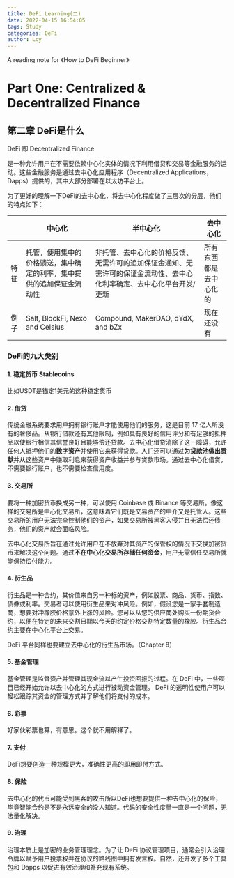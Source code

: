 ```yaml
---
title: DeFi Learning(二)
date: 2022-04-15 16:54:05
tags: Study
categories: DeFi
author: Lcy 
---
```


A reading note for 《How to DeFi Beginner》
# Part One: Centralized & Decentralized Finance

## 第二章 DeFi是什么

DeFi 即 Decentralized Finance

是一种允许用户在不需要依赖中心化实体的情况下利用借贷和交易等金融服务的运动。这些金融服务是通过去中心化应用程序（Decentralized Applications，Dapps）提供的，其中大部分部署在以太坊平台上。

为了更好的理解一下DeFi的去中心化，将去中心化程度做了三层次的分层，他们的特点如下：

|      | 中心化                                                       | 半中心化                                                     | 去中心化               |
| ---- | ------------------------------------------------------------ | ------------------------------------------------------------ | ---------------------- |
| 特征 | 托管，使用集中的价格馈送，集中确定的利率，集中提供的追加保证金流动性 | 非托管、去中心化的价格反馈、无需许可的追加保证金通知、无需许可的保证金流动性、去中心化利率确定、去中心化平台开发/更新 | 所有东西都是去中心化的 |
| 例子 | Salt, BlockFi, Nexo and Celsius                              | Compound, MakerDAO, dYdX, and bZx                            | 现在还没有             |

### DeFi的九大类别

#### 1. 稳定货币 Stablecoins

比如USDT是锚定1美元的这种稳定货币

#### 2. 借贷

传统金融系统要求用户拥有银行账户才能使用他们的服务，这是目前  17  亿人所没有的奢侈品。从银行借款还有其他限制，例如具有良好的信用评分和有足够的抵押品以使银行相信其信誉良好且能够偿还贷款。去中心化借贷消除了这一障碍，允许任何人抵押他们的**数字资产**并使用它来获得贷款。人们还可以通过**为贷款池做出贡献**并从这些资产中赚取利息来获得资产收益并参与贷款市场。通过去中心化借贷，不需要银行账户，也不需要检查信用度。

#### 3. 交易所

要将一种加密货币换成另一种，可以使用 Coinbase 或 Binance  等交易所。像这样的交易所是中心化交易所，这意味着它们既是交易资产的中介又是托管人。这些交易所的用户无法完全控制他们的资产，如果交易所被黑客入侵并且无法偿还债务，他们的资产就会面临风险。

去中心化交易所旨在通过允许用户在不放弃对其资产的保管权的情况下交换加密货币来解决这个问题。通过**不在中心化交易所存储任何资金**，用户无需信任交易所就能保持偿付能力。

#### 4. 衍生品

衍生品是一种合约，其价值来自另一种标的资产，例如股票、商品、货币、指数、债券或利率。交易者可以使用衍生品来对冲风险。例如，假设您是一家手套制造商，想要对冲橡胶价格意外上涨的风险。您可以从您的供应商处购买一份期货合约，以便在特定的未来交割日期以今天的约定价格交割特定数量的橡胶。衍生品合约主要在中心化平台上交易。

DeFi 平台同样也要建立去中心化的衍生品市场。（Chapter 8）

#### 5. 基金管理

基金管理是监督资产并管理其现金流以产生投资回报的过程。在 DeFi 中，一些项目已经开始允许以去中心化的方式进行被动资金管理。  DeFi 的透明性使用户可以轻松跟踪其资金的管理方式并了解他们将支付的成本。

#### 6. 彩票

好家伙彩票也算，有意思。这个就不用解释了。

#### 7. 支付

DeFi想要创造一种规模更大，准确性更高的即用即付方式。

#### 8. 保险

去中心化的代币可能受到黑客的攻击所以DeFi也想要提供一种去中心化的保险，毕竟智能合约是不是永远安全的没人知道。代码的安全性度量一直是一个问题，无法量化解决。

#### 9. 治理

治理本质上是加密的业务管理理念。为了让  DeFi 协议管理项目，通常会引入治理令牌以赋予用户投票权并在协议的路线图中拥有发言权。自然，还开发了多个工具包和 Dapps  以促进有效治理和补充现有系统。

